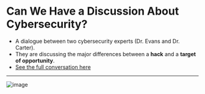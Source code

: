 # Can We Have a Discussion About Cybersecurity? 


  - A dialogue between two cybersecurity experts (Dr. Evans and Dr. Carter).
  - They are discussing the major differences between a **hack** and a **target of opportunity**.
  - [See the full conversation here](https://docs.google.com/document/d/1EHQQYalZwoYDykChPZIIDXI5Ln3NmpQFi51YNXrXxBw/edit?tab=t.0)
    
---
    


  ![image](https://github.com/user-attachments/assets/8a429e9f-33c4-4629-ad62-09aa5927cffa)


